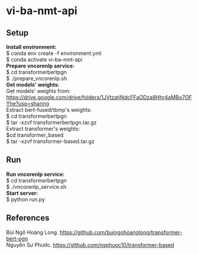 # vi-ba-nmt-api

## Setup
**Install environment:** <br/>
$ conda env create -f environment.yml <br/>
$ conda activate vi-ba-nmt-api <br/>
**Prepare vncorenlp service:** <br/>
$ cd transformerbertpgn <br/>
$ ./prepare_vncorenlp.sh <br/>
**Get models' weights:** <br/>
Get models' weights from: https://drive.google.com/drive/folders/1JVtzatiNdcFFaODza8Hhr4aMBo7OFYhe?usp=sharing <br/>
Extract bert-fused/tbmp's weights: <br/>
$ cd transformerbertpgn <br/>
$ tar -xzvf transformerbertpgn.tar.gz <br/>
Extract transformer's weights: <br/>
$cd transformer_based <br/>
$ tar -xzvf transformer-based.tar.gz <br/>


## Run
**Run vncorenlp service:** <br/>
$ cd transformerbertpgn <br/>
$ ./vncorenlp_service.sh <br/>
**Start server:** <br/>
$ python run.py

## References
Bùi Ngô Hoàng Long. https://github.com/buingohoanglong/transformer-bert-pgn <br/>
Nguyễn Sư Phước. https://github.com/nsphuoc10/transformer-based
